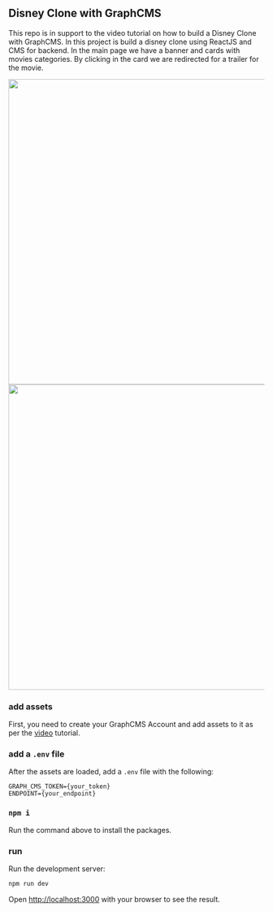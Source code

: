 ## Disney Clone with GraphCMS

This repo is in support to the video tutorial on how to build a Disney Clone with GraphCMS.
In this project is build a disney clone using ReactJS and CMS for backend. In the main page we have a banner and cards with movies categories.  By clicking in the card we are redirected for a trailer for the movie.

<div align="center">
    <img src="https://user-images.githubusercontent.com/70040371/159704454-2a0d71d5-b7e9-449c-88ef-ceeee1353a12.png" width="600px">
</div>

<div align="center">
    <img src="https://user-images.githubusercontent.com/70040371/159704460-9ca9dbcd-864b-41a8-8f73-8b3c0505672e.png" width="600px">
</div>

### add assets

First, you need to create your GraphCMS Account and add assets to it as per the [video](https://youtu.be/u1ovHJXkPBY) tutorial.

### add a `.env` file

After the assets are loaded, add a `.env` file with the following:

```
GRAPH_CMS_TOKEN={your_token}
ENDPOINT={your_endpoint}
```

### `npm i`

Run the command above to install the packages.

### run

Run the development server:

```bash
npm run dev
```

Open [http://localhost:3000](http://localhost:3000) with your browser to see the result.
